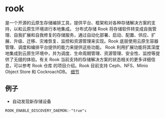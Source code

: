 # rook

是一个开源的云原生存储编排工具，提供平台、框架和对各种存储解决方案的支持，以和云原生环境进行本地集成。
分布式存储
Rook 将存储软件转变成自我管理、自我扩展和自我修复的存储服务，通过自动化部署、启动、配置、供应、扩展、升级、迁移、灾难恢复、监控和资源管理来实现。Rook 底层使用云原生容器管理、调度和编排平台提供的能力来提供这些功能。
Rook 利用扩展功能将其深度地集成到云原生环境中，并为调度、生命周期管理、资源管理、安全性、监控等提供了无缝的体验。有关 Rook 当前支持的存储解决方案的状态相关的更多详细信息，可以参考 Rook 仓库 的项目介绍。Rook 目前支持 Ceph、NFS、Minio Object Store 和 CockroachDB。
[细节](https://cloud.tencent.com/developer/article/2242349)


## 例子
- 自动发现新存储设备
```shell
ROOK_ENABLE_DISCOVERY_DAEMON:⋅"true"↴
```
